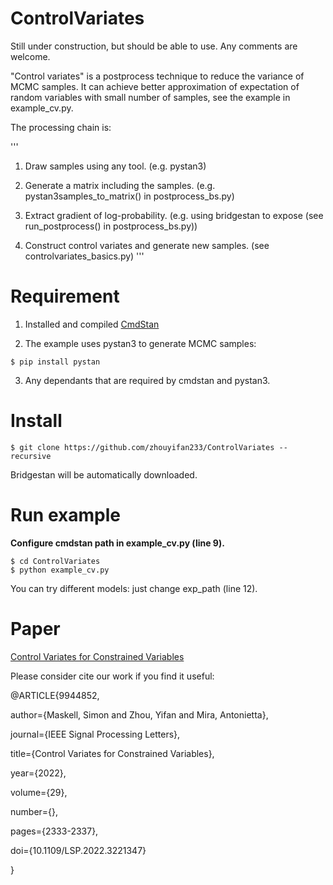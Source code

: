 # ControlVariates
Still under construction, but should be able to use. Any comments are welcome.


"Control variates" is a postprocess technique to reduce the variance of MCMC samples. It can achieve better approximation of expectation of random variables with small number of samples, see the example in example_cv.py.

The processing chain is:

'''
1. Draw samples using any tool. (e.g. pystan3)

2. Generate a matrix including the samples. (e.g. pystan3samples_to_matrix() in postprocess_bs.py)

3. Extract gradient of log-probability. (e.g. using bridgestan to expose (see run_postprocess() in postprocess_bs.py))

4. Construct control variates and generate new samples. (see controlvariates_basics.py)
'''

# Requirement

1. Installed and compiled [CmdStan](https://github.com/stan-dev/cmdstan)

2. The example uses pystan3 to generate MCMC samples:

```shell
$ pip install pystan
```

3. Any dependants that are required by cmdstan and pystan3.

# Install

```shell
$ git clone https://github.com/zhouyifan233/ControlVariates --recursive
```

Bridgestan will be automatically downloaded.

# Run example

**Configure cmdstan path in example_cv.py (line 9).**

```shell
$ cd ControlVariates
$ python example_cv.py
```

You can try different models: just change exp_path (line 12).

# Paper
[Control Variates for Constrained Variables](https://ieeexplore.ieee.org/document/9944852)

Please consider cite our work if you find it useful:

@ARTICLE{9944852,

  author={Maskell, Simon and Zhou, Yifan and Mira, Antonietta},

  journal={IEEE Signal Processing Letters}, 

  title={Control Variates for Constrained Variables}, 

  year={2022},

  volume={29},

  number={},

  pages={2333-2337},

  doi={10.1109/LSP.2022.3221347}
  
  }



